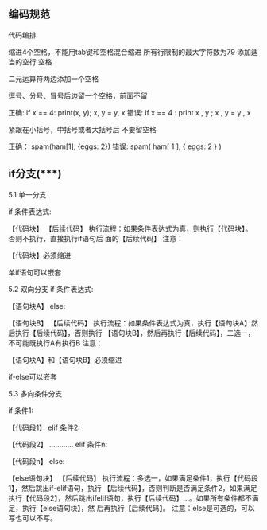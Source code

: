 ## 编码规范

代码编排

缩进4个空格，不能⽤tab键和空格混合缩进 所有⾏限制的最⼤字符数为79 添加适当的空⾏ 空格

⼆元运算符两边添加⼀个空格

逗号、分号、冒号后边留⼀个空格，前⾯不留

正确: if x == 4: print(x, y); x, y = y, x 错误: if x == 4 : print x , y ; x , y = y , x

紧跟在⼩括号，中括号或者⼤括号后 不要留空格

正确： spam(ham[1], {eggs: 2}) 错误: spam( ham[ 1 ], { eggs: 2 } )

##  if分⽀(***)

5.1 单⼀分⽀

if 条件表达式:

【代码块】 【后续代码】 执⾏流程：如果条件表达式为真，则执⾏【代码块】。否则不执⾏，直接执⾏if语句后 ⾯的【后续代码】 注意：

【代码块】必须缩进

单if语句可以嵌套

5.2 双向分⽀ if 条件表达式:

【语句块A】 else:

【语句块B】 【后续代码】 执⾏流程：如果条件表达式为真，执⾏【语句块A】然后执⾏【后续代码】，否则执⾏ 【语句块B】，然后再执⾏【后续代码】，⼆选⼀，不可能既执⾏A有执⾏B 注意：

【语句块A】和【语句块B】必须缩进

if-else可以嵌套

5.3 多向条件分⽀

if 条件1:

【代码段1】 elif 条件2:

【代码段2】 ............ elif 条件n:

【代码段n】 else:

【else语句块】 【后续代码】 执⾏流程：多选⼀，如果满⾜条件1，执⾏【代码段1】，然后跳出if-elif语句，执⾏ 【后续代码】，否则判断是否满⾜条件2，如果满⾜执⾏【代码段2】，然后跳出ifelif语句，执⾏【后续代码】...。如果所有条件都不满⾜，执⾏【else语句块】，然 后再执⾏【后续代码】。 注意：else是可选的，可以写也可以不写。